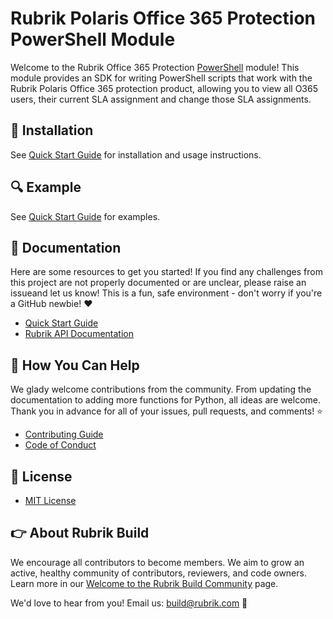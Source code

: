 # Rubrik Polaris Office 365 Protection PowerShell Module

Welcome to the Rubrik Office 365 Protection
[PowerShell](https://docs.microsoft.com/en-us/powershell/) module! This module
provides an SDK for writing PowerShell scripts that work with the Rubrik
Polaris Office 365 protection product, allowing you to view all O365 users,
their current SLA assignment and change those SLA assignments.

## :hammer: Installation

See [Quick Start Guide](QUIK_START.md) for installation and usage instructions.

## :mag: Example

See [Quick Start Guide](QUIK_START.md) for examples.

## :blue_book: Documentation

Here are some resources to get you started! If you find any challenges from this project are not properly documented or are unclear, please raise an issueand let us know! This is a fun, safe environment - don't worry if you're a GitHub newbie! :heart:

* [Quick Start Guide](QUIK_START.md)
* [Rubrik API Documentation](https://github.com/rubrikinc/api-documentation)

## :muscle: How You Can Help

We glady welcome contributions from the community. From updating the documentation to adding more functions for Python, all ideas are welcome. Thank you in advance for all of your issues, pull requests, and comments! :star:

* [Contributing Guide](CONTRIBUTING.md)
* [Code of Conduct](CODE_OF_CONDUCT.md)

## :pushpin: License

* [MIT License](LICENSE)

## :point_right: About Rubrik Build

We encourage all contributors to become members. We aim to grow an active, healthy community of contributors, reviewers, and code owners. Learn more in our [Welcome to the Rubrik Build Community](https://github.com/rubrikinc/welcome-to-rubrik-build) page.

We'd  love to hear from you! Email us: build@rubrik.com :love_letter:
